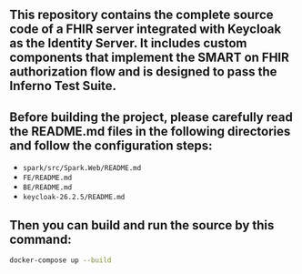 ## This repository contains the complete source code of a FHIR server integrated with Keycloak as the Identity Server. It includes custom components that implement the SMART on FHIR authorization flow and is designed to pass the Inferno Test Suite.

## Before building the project, please carefully read the README.md files in the following directories and follow the configuration steps:
+ `spark/src/Spark.Web/README.md`
+ `FE/README.md`
+ `BE/README.md`
+ `keycloak-26.2.5/README.md`

## Then you can build and run the source by this command:
```bash
docker-compose up --build
```